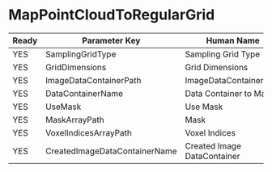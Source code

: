 # MapPointCloudToRegularGrid

| Ready | Parameter Key | Human Name | Parameter Type | Parameter Class |
|-------|---------------|------------|-----------------|----------------|
| YES | SamplingGridType | Sampling Grid Type | ChoicesParameter::ValueType | ChoicesParameter |
| YES | GridDimensions | Grid Dimensions | VectorInt32Parameter::ValueType | VectorInt32Parameter |
| YES | ImageDataContainerPath | ImageDataContainerPath | DataPath | DataGroupSelectionParameter |
| YES | DataContainerName | Data Container to Map | DataPath | DataGroupSelectionParameter |
| YES | UseMask | Use Mask | bool | BoolParameter |
| YES | MaskArrayPath | Mask | DataPath | ArraySelectionParameter |
| YES | VoxelIndicesArrayPath | Voxel Indices | DataPath | ArrayCreationParameter |
| YES | CreatedImageDataContainerName | Created Image DataContainer | DataPath | DataGroupCreationParameter |
